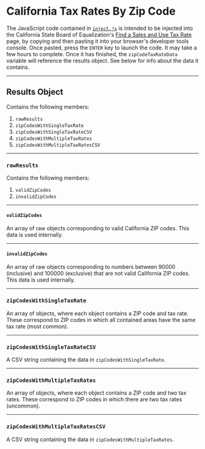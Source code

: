 # California Tax Rates By Zip Code

The JavaScript code contained in [`inject.js`](inject.js) is intended to be injected into the California
State Board of Equalization's [Find a Sales and Use Tax Rate](https://maps.gis.ca.gov/boe/TaxRates/) page,
by copying and then pasting it into your browser's developer tools console. Once pasted, press the `ENTER`
key to launch the code. It may take a few hours to complete. Once it has finished, the `zipCodeTaxRateData`
variable will reference the results object. See below for info about the data it contains.

----

## Results Object

Contains the following members:

1. `rawResults`
2. `zipCodesWithSingleTaxRate`
3. `zipCodesWithSingleTaxRateCSV`
4. `zipCodesWithMultipleTaxRates`
5. `zipCodesWithMultipleTaxRatesCSV`

----

### `rawResults`

Contains the following members:

1. `validZipCodes`
2. `invalidZipCodes`

----

#### `validZipCodes`

An array of raw objects corresponding to valid California ZIP codes. This data is used internally.

----

#### `invalidZipCodes`

An array of raw objects corresponding to numbers between 90000 (inclusive) and
100000 (exclusive) that are not valid California ZIP codes. This data is used internally.

----

### `zipCodesWithSingleTaxRate`

An array of objects, where each object contains a ZIP code and tax rate. These correspond to ZIP codes in which
all contained areas have the same tax rate (most common).

----

### `zipCodesWithSingleTaxRateCSV`

A CSV string containing the data in `zipCodesWithSingleTaxRate`.

----

### `zipCodesWithMultipleTaxRates`

An array of objects, where each object contains a ZIP code and two tax rates. These correspond to ZIP codes in which
there are two tax rates (uncommon).

----

### `zipCodesWithMultipleTaxRatesCSV`

A CSV string containing the data in `zipCodesWithMultipleTaxRates`.
